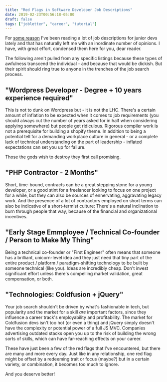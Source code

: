```yaml
---
title: "Red Flags in Software Developer Job Descriptions"
date: 2019-02-23T00:56:18-05:00
draft: false
tags: ["jobletter", "career", "tutorial"]
---
```


For [some reason](https://jobletter.io) I've been reading a lot of job descriptions for junior devs lately and that has naturally left me with an inordinate number of opinions. I have, with great effort, condensed them here for you, dear reader.

The following aren't pulled from any specific listings because these types of awfulness transcend the individual - and because that would be dickish. But their spirit should ring true to anyone in the trenches of the job search process.

## "Wordpress Developer - Degree + 10 years experience required"

This is not to dunk on Wordpress but - it is not the LHC. There's a certain amount of inflation to be expected when it comes to job requirements (you should always cut the number of years asked for in half when considering applying somewhere) but people get ridiculous. Rigorous compiler work is not a prerequisite for building a shopify theme. In addition to being a potential tell for a demanding workplace culture in general - or a complete lack of technical understanding on the part of leadership - inflated expectations can set you up for failure.

Those the gods wish to destroy they first call promising.

## "PHP Contractor - 2 Months"

Short, time-bound, contracts can be a great stepping stone for a young developer, or a good stint for a freelancer looking to focus on one project for a while, but they can also be sources of ennervating, aggravating legacy work. And the presence of a lot of contractors employed on short terms can also be indicative of a short-termist culture: There's a natural inclination to burn through people that way, because of the financial and organizational incentives.

## "Early Stage Emmployee / Technical Co-founder / Person to Make My Thing"

Being a technical co-founder or "First Engineer" often means that someone has a brilliant, unicorn-level idea and they just need that tiny part of the entire product / platform / paradigm-shifting technology to be built by someone technical (like you). Ideas are incredibly cheap. Don't invest significant effort unless there's compelling market validation, great compensation, or both.

## "Technologies: Coldfusion + jQuery"

Your job search shouldn't be driven by what's fashionable in tech, but popularity and the market for a skill *are* important factors, since they influence a career track's employability and profitability. The market for Coldfusion devs isn't too hot (or even a thing) and jQuery simply doesn't have the complexity or potential power of a full JS MVC. Companies advertising outdated stacks open you up to the risk of building the wrong sorts of skills, which can have far-reaching effects on your career.

These have just been a few of the red flags that I've encountered, but there are many and more every day. Just like in any relationship, one red flag might be offset by a redeeming trait or focus (maybe?) but in a certain variety, or combination, it becomes too much to ignore.

And you deserve better! 





